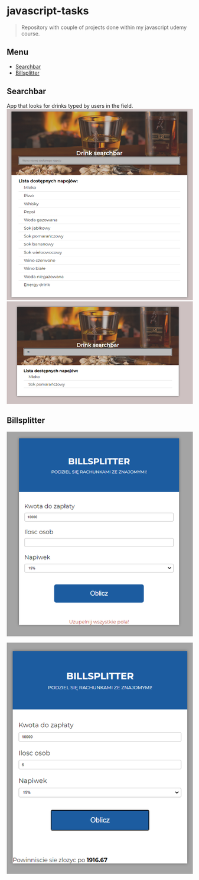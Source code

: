 # javascript-tasks
> Repository with couple of projects done within my javascript udemy course.

## Menu
* [Searchbar](#searchbar)
* [Billsplitter](#billsplitter)

## Searchbar
App that looks for drinks typed by users in the field.
![Screen1](./searchbar/searchbar1.png)
![Screen1](./searchbar/searchbar2.png)

## Billsplitter

![Screen1](./bills-tips-calculator/billsplitter1.png)

![Screen1](./bills-tips-calculator/billsplitter2.png)

